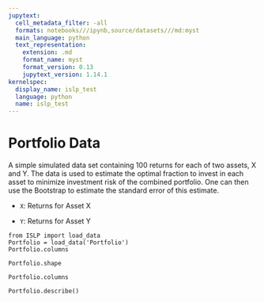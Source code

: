 ```yaml
---
jupytext:
  cell_metadata_filter: -all
  formats: notebooks///ipynb,source/datasets///md:myst
  main_language: python
  text_representation:
    extension: .md
    format_name: myst
    format_version: 0.13
    jupytext_version: 1.14.1
kernelspec:
  display_name: islp_test
  language: python
  name: islp_test
---
```


# Portfolio Data

A simple simulated data set containing 100 returns for each of two
assets, X and Y. The data is used to estimate the optimal fraction
to invest in each asset to minimize investment risk of the
combined portfolio. One can then use the Bootstrap to estimate the
standard error of this estimate.

- `X`: Returns for Asset X

- `Y`: Returns for Asset Y

```{code-cell}
from ISLP import load_data
Portfolio = load_data('Portfolio')
Portfolio.columns
```

```{code-cell}
Portfolio.shape
```

```{code-cell}
Portfolio.columns
```

```{code-cell}
Portfolio.describe()
```

